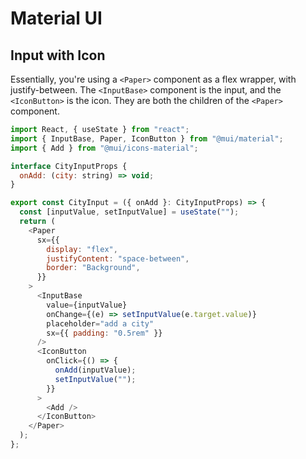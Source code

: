 # Material UI

## Input with Icon

Essentially, you're using a `<Paper>` component as a flex wrapper, with justify-between. The `<InputBase>` component is the input, and the `<IconButton>` is the icon. They are both the children of the `<Paper>` component.

```javascript
import React, { useState } from "react";
import { InputBase, Paper, IconButton } from "@mui/material";
import { Add } from "@mui/icons-material";

interface CityInputProps {
  onAdd: (city: string) => void;
}

export const CityInput = ({ onAdd }: CityInputProps) => {
  const [inputValue, setInputValue] = useState("");
  return (
    <Paper
      sx={{
        display: "flex",
        justifyContent: "space-between",
        border: "Background",
      }}
    >
      <InputBase
        value={inputValue}
        onChange={(e) => setInputValue(e.target.value)}
        placeholder="add a city"
        sx={{ padding: "0.5rem" }}
      />
      <IconButton
        onClick={() => {
          onAdd(inputValue);
          setInputValue("");
        }}
      >
        <Add />
      </IconButton>
    </Paper>
  );
};
```
